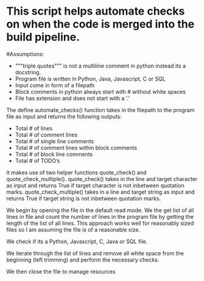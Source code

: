 # This script helps automate checks on when the code is merged into the build pipeline.

#Assumptions: 
- """triple quotes""" is not a multiline comment in python instead its a docstring.
- Program file is written in Python, Java, Javascript, C or SQL
- Input come in form of a filepath
- Block comments in python always start with # without white spaces
- File has extension and does not start with a ‘.’

The define automate_checks() function takes in the filepath to the program file as input and returns the following outputs:
- Total # of lines
- Total # of comment lines
- Total # of single line comments
- Total # of comment lines within block comments
- Total # of block line comments
- Total # of TODO’s

It makes use of two helper functions quote_check() and quote_check_multiple(). quote_check() takes in the line and target character as input and returns True if target character is not inbetween quotation marks. quote_check_multiple() takes in a line and target string as input and returns True if target string is not inbetween quotation marks.

We begin by opening the file in the default read mode. We the get list of all lines in file and count the number of lines in the program file by getting the length of the list of all lines.
This approach works well for reasonably sized files so I am assuming the file is of a reasonable size.

We check if its a Python, Javascript, C, Java or SQL file.

We iterate through the list of lines and remove all white space from the beginning (left trimming) and perform the necessary checks.

We then close the file to manage resources
